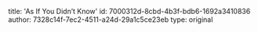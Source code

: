 title: 'As If You Didn’t Know'
id: 7000312d-8cbd-4b3f-bdb6-1692a3410836
author: 7328c14f-7ec2-4511-a24d-29a1c5ce23eb
type: original
